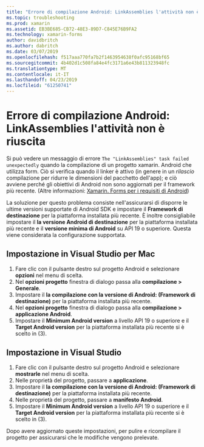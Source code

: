 ```yaml
---
title: "Errore di compilazione Android: LinkAssemblies l'attività non è riuscita"
ms.topic: troubleshooting
ms.prod: xamarin
ms.assetid: EB3BE685-CB72-48E3-89D7-C845E76B9FA2
ms.technology: xamarin-forms
author: davidbritch
ms.author: dabritch
ms.date: 03/07/2019
ms.openlocfilehash: f517aaa770fa7b2f1463954638f0afc95168bf65
ms.sourcegitcommit: 4b402d1c508fa84e4fc3171a6e43b811323948fc
ms.translationtype: MT
ms.contentlocale: it-IT
ms.lasthandoff: 04/23/2019
ms.locfileid: "61250741"
---
```

# <a name="android-build-error--the-linkassemblies-task-failed-unexpectedly"></a>Errore di compilazione Android: LinkAssemblies l'attività non è riuscita

Si può vedere un messaggio di errore `The "LinkAssemblies" task failed unexpectedly` quando la compilazione di un progetto xamarin. Android che utilizza form. Ciò si verifica quando il linker è attivo (in genere in un *rilascio* compilazione per ridurre le dimensioni del pacchetto dell'app); e ciò avviene perché gli obiettivi di Android non sono aggiornati per il framework più recente. (Altre informazioni: [Xamarin. Forms per i requisiti di Android](~/get-started/requirements.md#android))

La soluzione per questo problema consiste nell'assicurarsi di disporre le ultime versioni supportate di Android SDK e impostare il **Framework di destinazione** per la piattaforma installata più recente. È inoltre consigliabile impostare il **la versione Android di destinazione** per la piattaforma installata più recente e il **versione minima di Android** su API 19 o superiore. Questa viene considerata la configurazione supportata.

## <a name="setting-in-visual-studio-for-mac"></a>Impostazione in Visual Studio per Mac

1.  Fare clic con il pulsante destro sul progetto Android e selezionare **opzioni** nel menu di scelta.
2.  Nel **opzioni progetto** finestra di dialogo passa alla **compilazione > Generale**.
3.  Impostare il **la compilazione con la versione di Android: (Framework di destinazione)**  per la piattaforma installata più recente.
4.  Nel **opzioni progetto** finestra di dialogo passa alla **compilazione > applicazione Android**.
5.  Impostare il **Minimum Android version** a livello API 19 o superiore e il **Target Android version** per la piattaforma installata più recente si è scelto in (3).

## <a name="setting-in-visual-studio"></a>Impostazione in Visual Studio

1.  Fare clic con il pulsante destro sul progetto Android e selezionare **mostrarle** nel menu di scelta.
2.  Nelle proprietà del progetto, passare a **applicazione**.
3.  Impostare il **la compilazione con la versione di Android: (Framework di destinazione)**  per la piattaforma installata più recente.
4.  Nelle proprietà del progetto, passare a **manifesto Android**.
5.  Impostare il **Minimum Android version** a livello API 19 o superiore e il **Target Android version** per la piattaforma installata più recente si è scelto in (3).

Dopo avere aggiornato queste impostazioni, per pulire e ricompilare il progetto per assicurarsi che le modifiche vengono prelevate.
